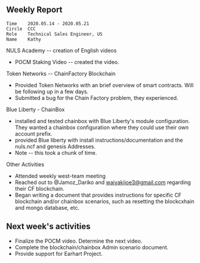## Weekly Report
```
Time	2020.05.14 - 2020.05.21
Circle	CCC
Role	Technical Sales Engineer, US
Name	Kathy
```
 

NULS Academy -- creation of English videos
- POCM Staking Video --  created the video.   


Token Networks -- ChainFactory Blockchain 
- Provided Token Networks with an brief overview of smart contracts.   Will be following up in a few days.
- Submitted a bug for the  Chain Factory problem, they experienced.


Blue Liberty -  ChainBox 
-  installed and tested chainbox with Blue Liberty's module configuration.  They wanted a  chainbox  configuration where they could use their own account prefix.
-  provided Blue liberty with install instructions/documentation and  the nuls.ncf and genesis Addresses. 
- Note -- this took a chunk of time.

Other Activities 
- Attended weekly west-team meeting 
- Reached  out to @Jamoz_Dariko and waiyakijoe3@gmail.com regarding their CF blockchain.
- Began writing a document that provides instructions for specific CF blockchain and/or chainbox scenarios, such as resetting  the blockcxhain and mongo  database, etc.

## Next week's activities 
- Finalize the POCM video.  Determine the next video.
- Complete the blockchain/chainbox Admin scenario document.
- Provide support for  Earhart Project.






